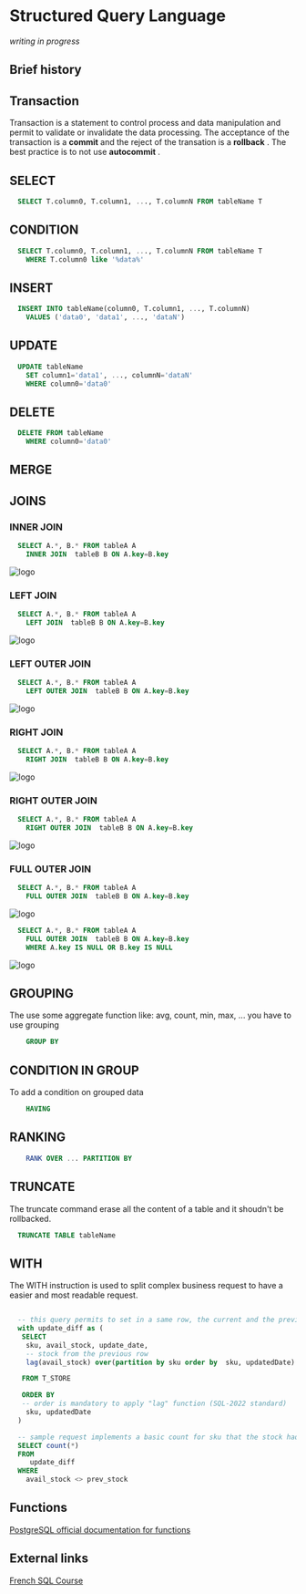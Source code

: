 # Structured Query Language
 *writing in progress*
 
## Brief history

## Transaction
Transaction is a statement to control process and data manipulation and permit to validate or invalidate the data processing.
The acceptance of the transaction is a  __commit__  and the reject of the transation is a  __rollback__ .
The best practice is to not use  __autocommit__ .


## SELECT

```sql
  SELECT T.column0, T.column1, ..., T.columnN FROM tableName T
```

## CONDITION


```sql
  SELECT T.column0, T.column1, ..., T.columnN FROM tableName T
    WHERE T.column0 like '%data%'
```

## INSERT

```sql
  INSERT INTO tableName(column0, T.column1, ..., T.columnN)
    VALUES ('data0', 'data1', ..., 'dataN')
```

## UPDATE
```sql
  UPDATE tableName
    SET column1='data1', ..., columnN='dataN'
    WHERE column0='data0'
```

## DELETE
```sql
  DELETE FROM tableName
    WHERE column0='data0'
```

## MERGE

## JOINS
### INNER JOIN
```sql
  SELECT A.*, B.* FROM tableA A
    INNER JOIN  tableB B ON A.key=B.key
```

<img alt="logo" src="./img/inner-join.gif" />

### LEFT JOIN
```sql
  SELECT A.*, B.* FROM tableA A
    LEFT JOIN  tableB B ON A.key=B.key
```

<img alt="logo" src="./img/left-join-.gif" />

### LEFT OUTER JOIN
```sql
  SELECT A.*, B.* FROM tableA A
    LEFT OUTER JOIN  tableB B ON A.key=B.key
```

<img alt="logo" src="./img/left-join+.gif" />


### RIGHT JOIN
```sql
  SELECT A.*, B.* FROM tableA A
    RIGHT JOIN  tableB B ON A.key=B.key
```

<img alt="logo" src="./img/right-join-.gif" />

### RIGHT OUTER JOIN
```sql
  SELECT A.*, B.* FROM tableA A
    RIGHT OUTER JOIN  tableB B ON A.key=B.key
```

<img alt="logo" src="./img/right-join+.gif" />


### FULL OUTER JOIN
```sql
  SELECT A.*, B.* FROM tableA A
    FULL OUTER JOIN  tableB B ON A.key=B.key
```


<img alt="logo" src="./img/full-outer.gif" />


```sql
  SELECT A.*, B.* FROM tableA A
    FULL OUTER JOIN  tableB B ON A.key=B.key
    WHERE A.key IS NULL OR B.key IS NULL 
```

<img alt="logo" src="./img/full-outer-.gif" />


## GROUPING
The use some aggregate function like: avg, count, min, max, ...  you have to use grouping

```sql
    GROUP BY
```
    
## CONDITION IN GROUP
To add a condition on grouped data

```sql
    HAVING
```

## RANKING

```sql
    RANK OVER ... PARTITION BY
```
    
    
    
## TRUNCATE
The truncate command erase all the content of a table and it shoudn't be rollbacked.

```sql
  TRUNCATE TABLE tableName
```

## WITH
The WITH instruction is used to split complex business request to have a easier and most readable request.
```sql

  -- this query permits to set in a same row, the current and the previous stock (lag function)
  with update_diff as (
   SELECT 
    sku, avail_stock, update_date,
    -- stock from the previous row
    lag(avail_stock) over(partition by sku order by  sku, updatedDate)  as prev_stock

   FROM T_STORE

   ORDER BY  
   -- order is mandatory to apply "lag" function (SQL-2022 standard)
    sku, updatedDate
  )

  -- sample request implements a basic count for sku that the stock had evolve
  SELECT count(*)
  FROM
     update_diff
  WHERE 
    avail_stock <> prev_stock
```



## Functions
[PostgreSQL official documentation for functions](https://www.postgresql.org/docs/current/functions.html)


## External links
[French SQL Course](https://sql.sh/cours)
